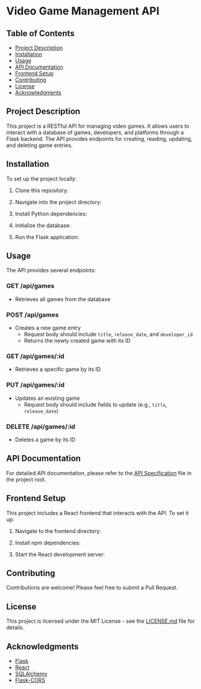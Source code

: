 # Video Game Management API

## Table of Contents
- [Project Description](#project-description)
- [Installation](#installation)
- [Usage](#usage)
- [API Documentation](#api-documentation)
- [Frontend Setup](#frontend-setup)
- [Contributing](#contributing)
- [License](#license)
- [Acknowledgments](#acknowledgments)

## Project Description

This project is a RESTful API for managing video games. It allows users to interact with a database of games, developers, and platforms through a Flask backend. The API provides endpoints for creating, reading, updating, and deleting game entries.

## Installation

To set up the project locally:

1. Clone this repository:

2. Navigate into the project directory:

3. Install Python dependencies:

4. Initialize the database:

5. Run the Flask application:

## Usage

The API provides several endpoints:

### GET /api/games
- Retrieves all games from the database

### POST /api/games
- Creates a new game entry
  - Request body should include `title`, `release_date`, and `developer_id`
  - Returns the newly created game with its ID

### GET /api/games/:id
- Retrieves a specific game by its ID

### PUT /api/games/:id
- Updates an existing game
  - Request body should include fields to update (e.g., `title`, `release_date`)

### DELETE /api/games/:id
- Deletes a game by its ID

## API Documentation

For detailed API documentation, please refer to the [API Specification](./backend/API.md) file in the project root.

## Frontend Setup

This project includes a React frontend that interacts with the API. To set it up:

1. Navigate to the frontend directory:

2. Install npm dependencies:

3. Start the React development server:

## Contributing

Contributions are welcome! Please feel free to submit a Pull Request.

## License

This project is licensed under the MIT License - see the [LICENSE.md](./LICENSE.md) file for details.

## Acknowledgments

- [Flask](https://flask.palletsprojects.com/)
- [React](https://reactjs.org/)
- [SQLAlchemy](https://www.sqlalchemy.org/)
- [Flask-CORS](https://flask-cors.readthedocs.io/en/latest/)
